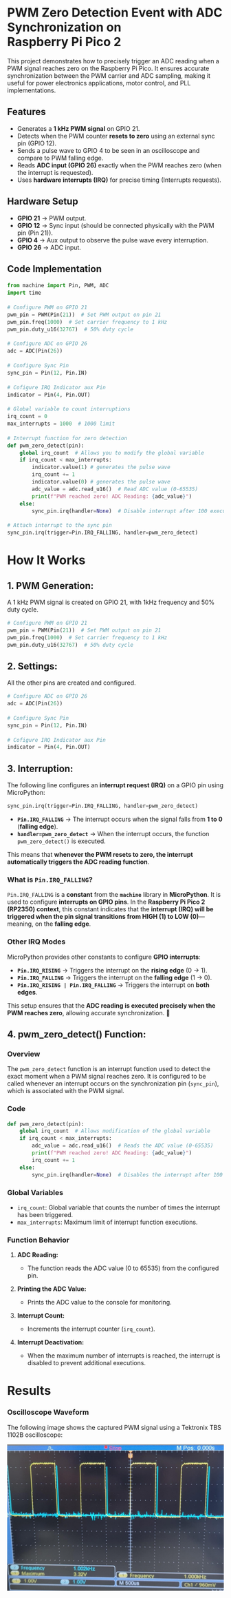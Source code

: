 # PWM Zero Detection Event with ADC Synchronization on Raspberry Pi Pico 2

This project demonstrates how to precisely trigger an ADC reading when a PWM signal reaches zero on the Raspberry Pi Pico. It ensures accurate synchronization between the PWM carrier and ADC sampling, making it useful for power electronics applications, motor control, and PLL implementations.

## Features
- Generates a **1 kHz PWM signal** on GPIO 21.
- Detects when the PWM counter **resets to zero** using an external sync pin (GPIO 12).
- Sends a pulse wave to GPIO 4 to be seen in an oscilloscope and compare to PWM falling edge.
- Reads **ADC input (GPIO 26)** exactly when the PWM reaches zero (when the interrupt is requested).
- Uses **hardware interrupts (IRQ)** for precise timing (Interrupts requests).

## Hardware Setup
- **GPIO 21** → PWM output.
- **GPIO 12** → Sync input (should be connected physically with the PWM pin (Pin 21)).
- **GPIO 4**  → Aux output to observe the pulse wave every interruption.
- **GPIO 26** → ADC input.

## Code Implementation
```python
from machine import Pin, PWM, ADC
import time

# Configure PWM on GPIO 21
pwm_pin = PWM(Pin(21))  # Set PWM output on pin 21
pwm_pin.freq(1000)  # Set carrier frequency to 1 kHz
pwm_pin.duty_u16(32767)  # 50% duty cycle

# Configure ADC on GPIO 26
adc = ADC(Pin(26))

# Configure Sync Pin
sync_pin = Pin(12, Pin.IN)

# Cofigure IRQ Indicator aux Pin
indicator = Pin(4, Pin.OUT)

# Global variable to count interruptions
irq_count = 0
max_interrupts = 1000  # 1000 limit

# Interrupt function for zero detection
def pwm_zero_detect(pin):
    global irq_count  # Allows you to modify the global variable
    if irq_count < max_interrupts:
        indicator.value(1) # generates the pulse wave 
        irq_count += 1
        indicator.value(0) # generates the pulse wave 
        adc_value = adc.read_u16()  # Read ADC value (0-65535)
        print(f"PWM reached zero! ADC Reading: {adc_value}")
    else:
        sync_pin.irq(handler=None)  # Disable interrupt after 100 executions, to preserve CPU.

# Attach interrupt to the sync pin
sync_pin.irq(trigger=Pin.IRQ_FALLING, handler=pwm_zero_detect)
```

# How It Works

## 1. **PWM Generation:**
A 1 kHz PWM signal is created on GPIO 21, with 1kHz frequency and 50% duty cycle.
```python
# Configure PWM on GPIO 21
pwm_pin = PWM(Pin(21))  # Set PWM output on pin 21
pwm_pin.freq(1000)  # Set carrier frequency to 1 kHz
pwm_pin.duty_u16(32767)  # 50% duty cycle
```

## 2. **Settings:**
All the other pins are created and configured.
```python
# Configure ADC on GPIO 26
adc = ADC(Pin(26))

# Configure Sync Pin
sync_pin = Pin(12, Pin.IN)

# Cofigure IRQ Indicator aux Pin
indicator = Pin(4, Pin.OUT)
```

## 3. **Interruption:**
The following line configures an **interrupt request (IRQ)** on a GPIO pin using MicroPython:
```python
sync_pin.irq(trigger=Pin.IRQ_FALLING, handler=pwm_zero_detect)
```
- **`Pin.IRQ_FALLING`** → The interrupt occurs when the signal falls from **1 to 0** (**falling edge**).
- **`handler=pwm_zero_detect`** → When the interrupt occurs, the function `pwm_zero_detect()` is executed.

This means that **whenever the PWM resets to zero, the interrupt automatically triggers the ADC reading function**.

### What is `Pin.IRQ_FALLING`?
`Pin.IRQ_FALLING` is a **constant** from the **`machine`** library in **MicroPython**. It is used to configure **interrupts on GPIO pins**.
In the **Raspberry Pi Pico 2 (RP2350) context**, this constant indicates that the **interrupt (IRQ) will be triggered when the pin signal transitions from HIGH (1) to LOW (0)**—meaning, on the **falling edge**.

### Other IRQ Modes
MicroPython provides other constants to configure **GPIO interrupts**:
- **`Pin.IRQ_RISING`** → Triggers the interrupt on the **rising edge** (0 → 1).
- **`Pin.IRQ_FALLING`** → Triggers the interrupt on the **falling edge** (1 → 0).
- **`Pin.IRQ_RISING | Pin.IRQ_FALLING`** → Triggers the interrupt on **both edges**.

This setup ensures that the **ADC reading is executed precisely when the PWM reaches zero**, allowing accurate synchronization. 🚀


## 4. **pwm_zero_detect() Function:**

### Overview

The `pwm_zero_detect` function is an interrupt function used to detect the exact moment when a PWM signal reaches zero. It is configured to be called whenever an interrupt occurs on the synchronization pin (`sync_pin`), which is associated with the PWM signal.

### Code

```python
def pwm_zero_detect(pin):
    global irq_count  # Allows modification of the global variable
    if irq_count < max_interrupts:
        adc_value = adc.read_u16()  # Reads the ADC value (0-65535)
        print(f"PWM reached zero! ADC Reading: {adc_value}")
        irq_count += 1
    else:
        sync_pin.irq(handler=None)  # Disables the interrupt after 100 executions
```

### Global Variables

- `irq_count`: Global variable that counts the number of times the interrupt has been triggered.
- `max_interrupts`: Maximum limit of interrupt function executions.

### Function Behavior

1. **ADC Reading:**
   - The function reads the ADC value (0 to 65535) from the configured pin.

2. **Printing the ADC Value:**
   - Prints the ADC value to the console for monitoring.

3. **Interrupt Count:**
   - Increments the interrupt counter (`irq_count`).

4. **Interrupt Deactivation:**
   - When the maximum number of interrupts is reached, the interrupt is disabled to prevent additional executions.

# Results

### Oscilloscope Waveform

The following image shows the captured PWM signal using a Tektronix TBS 1102B oscilloscope:

![Oscilloscope PWM Signal](Oscilloscope.jpg)





